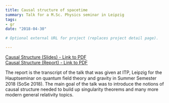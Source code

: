 ```yaml
---
title: Causal structure of spacetime 
summary: Talk for a M.Sc. Physics seminar in Leipzig
tags:
- gr
date: "2018-04-30"

# Optional external URL for project (replaces project detail page).

---
```


[Causal Structure (Slides) - Link to PDF](/files/projects/causal_structure.pdf)
<br>
[Causal Structure (Report) - Link to PDF](/files/projects/causal_structure_report.pdf) 



The report is the transcript of the talk that was given at ITP, Leipzig for the Hauptseminar on quantum ﬁeld theory and gravity in Summer Semester 2018 (SoSe 2018). The main goal of the talk was to introduce the notions of causal structure needed to build up singularity theorems and many more modern general relativity topics.
